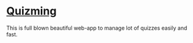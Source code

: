 # [Quizming](https://quizming.vercel.app)

This is full blown beautiful web-app to manage lot of quizzes easily and fast.